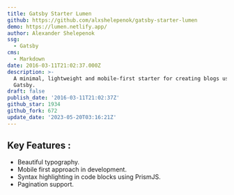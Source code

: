 ```yaml
---
title: Gatsby Starter Lumen
github: https://github.com/alxshelepenok/gatsby-starter-lumen
demo: https://lumen.netlify.app/
author: Alexander Shelepenok
ssg:
  - Gatsby
cms:
  - Markdown
date: 2016-03-11T21:02:37.000Z
description: >-
  A minimal, lightweight and mobile-first starter for creating blogs uses
  Gatsby.
draft: false
publish_date: '2016-03-11T21:02:37Z'
github_star: 1934
github_fork: 672
update_date: '2023-05-20T03:16:21Z'
---
```

## Key Features :

- Beautiful typography.
- Mobile first approach in development.
- Syntax highlighting in code blocks using PrismJS.
- Pagination support.
